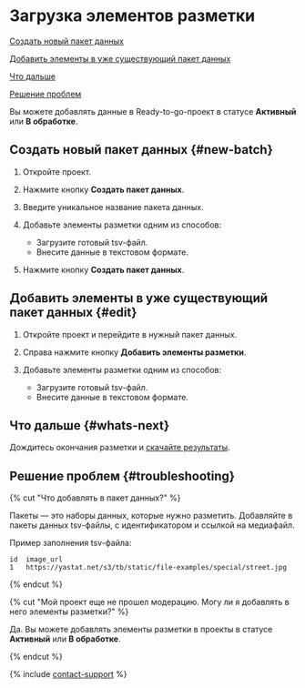 # Загрузка элементов разметки

[Создать новый пакет данных](#new-batch)

[Добавить элементы в уже существующий пакет данных](#edit)

[Что дальше](#whats-next)

[Решение проблем](#troubleshooting)

Вы можете добавлять данные в Ready-to-go-проект в статусе **Активный** или **В обработке**.

## Создать новый пакет данных {#new-batch}

1. Откройте проект.
2. Нажмите кнопку **Создать пакет данных**.
3. Введите уникальное название пакета данных.
4. Добавьте элементы разметки одним из способов:

    - Загрузите готовый tsv-файл.
    - Внесите данные в текстовом формате.

5. Нажмите кнопку **Создать пакет данных**.

## Добавить элементы в уже существующий пакет данных {#edit}

1. Откройте проект и перейдите в нужный пакет данных.
2. Справа нажмите кнопку **Добавить элементы разметки**.
3. Добавьте элементы разметки одним из способов:

    - Загрузите готовый tsv-файл.
    - Внесите данные в текстовом формате.

## Что дальше {#whats-next}

Дождитесь окончания разметки и [скачайте результаты](download-results.md).

## Решение проблем {#troubleshooting}

{% cut "Что добавлять в пакет данных?" %}

Пакеты — это наборы данных, которые нужно разметить. Добавляйте в пакеты данных tsv-файлы, с идентификатором и ссылкой на медиафайл.

Пример заполнения tsv-файла:

```
id  image_url
1   https://yastat.net/s3/tb/static/file-examples/special/street.jpg
```

{% endcut %}

{% cut "Мой проект еще не прошел модерацию. Могу ли я добавлять в него элементы разметки?" %}

Да. Вы можете добавлять элементы разметки в проекты в статусе **Активный** или **В обработке**.

{% endcut %}

{% include [contact-support](_includes/contact-support.md) %}